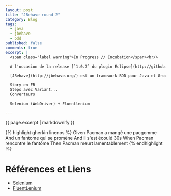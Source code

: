 ```yaml
---
layout: post
title: "JBehave round 2"
category: Blog
tags:
  - java
  - jbehave
  - bdd
published: false
comments: true
excerpt: |
  <span class="label warning">In Progress // Incubation</span><br/>
  
  A l'occasion de la release [`1.0.7` du plugin Eclipse](http://github.com/Arnauld/jbehave-eclipse-plugin) pour [JBehave](http://jbehave.org/), je vais en profiter pour présenter cet outil, à quoi il peux servir et comment le mettre en oeuvre.

  [JBehave](http://jbehave.org/) est un framework BDD pour Java et Groovy.

  Story en FR
  Steps avec Variant...
  Converteurs

  Selenium (WebDriver) + Fluentlenium

---
```


{{ page.excerpt | markdownify }}


{% highlight gherkin linenos %}
Given Pacman a mangé une pacgomme
And un fantome qui se promène
And il s'est écoulé 30s
When Pacman rencontre le fantôme
Then Pacman meurt lamentablement 
{% endhighlight %}


# Références et Liens


* [Selenium](http://code.google.com/p/selenium/wiki/GettingStarted)
* [FluentLenium](https://github.com/FluentLenium/FluentLenium)
